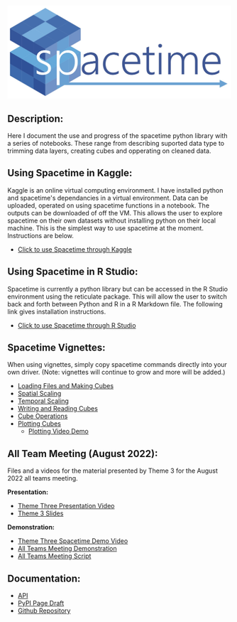 ![spacetime logo](documents/barraLogo.jpg)

## Description:
Here I document the use and progress of the spacetime python library with a series of notebooks. These range from describing suported data type to trimming data layers, creating cubes and opperating on cleaned data.

## Using Spacetime in Kaggle:
Kaggle is an online virtual computing environment. I have installed python and spacetime's dependancies in a virtual environment. Data can be uploaded, operated on using spacetime functions in a notebook. The outputs can be downloaded of off the VM. This allows the user to explore spacetime on their own datasets without installing python on their local machine. This is the simplest way to use spacetime at the moment. Instructions are below.

* [Click to use Spacetime through Kaggle](spacetimeKaggle.md)

## Using Spacetime in R Studio:
Spacetime is currently a python library but can be accessed in the R Studio environment using the reticulate package. This will allow the user to switch back and forth between Python and R in a R Markdown file. The following link gives installation instructions.

* [Click to use Spacetime through R Studio](pythonViaR.md)


## Spacetime Vignettes:
When using vignettes, simply copy spacetime commands directly into your own driver. (Note: vignettes will continue to grow and more will be added.)

* [Loading Files and Making Cubes](spaceTime_vignettes/readingFiles.html)
* [Spatial Scaling](spaceTime_vignettes/scaling.html)
* [Temporal Scaling](spaceTime_vignettes/scalingTime.html)
* [Writing and Reading Cubes](spaceTime_vignettes/readAndWrite.html)
* [Cube Operations](spaceTime_vignettes/cubeOps.html)
* [Plotting Cubes](spaceTime_vignettes/plotting.html)
	* [Plotting Video Demo](https://youtu.be/qOAcEe4S32g) 	

## All Team Meeting (August 2022):
Files and a videos for the material presented by Theme 3 for the August 2022 all teams meeting.

**Presentation:**

* [Theme Three Presentation Video](https://www.youtube.com/watch?v=RIKNoj4rkmE)
* [Theme 3 Slides](documents/All_Team_Theme3.pptx)

**Demonstration:**


* [Theme Three Spacetime Demo Video](https://www.youtube.com/watch?v=6yP55cXeoN4)
* [All Teams Meeting Demonstration](spaceTime_vignettes/AllTeams_Demo.html)
* [All Teams Meeting Script](templates/AllTeams_Demo.Rmd)





## Documentation: 
* [API](documents/api.md)
* [PyPI Page Draft](documents/description.md)
* [Github Repository](https://github.com/alexburn17/spacetime_demo)
